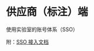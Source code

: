 # 供应商（标注）端

使用实验室的账号体系（SSO）

附：[SSO 接入文档](https://aicarrier.feishu.cn/docx/FYdedfGzEoV73Axi2lLcQdcrnzc)

